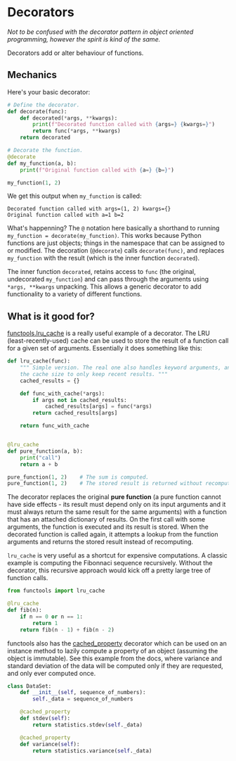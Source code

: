 # Decorators

*Not to be confused with the decorator pattern in object oriented programming, however the spirit is kind of the same.*

Decorators add or alter behaviour of functions.

## Mechanics

Here's your basic decorator:

```python
# Define the decorator.
def decorate(func):
    def decorated(*args, **kwargs):
        print(f"Decorated function called with {args=} {kwargs=}")
        return func(*args, **kwargs)
    return decorated

# Decorate the function.
@decorate
def my_function(a, b):
    print(f"Original function called with {a=} {b=}")

my_function(1, 2)
```

We get this output when `my_function` is called:

```
Decorated function called with args=(1, 2) kwargs={}
Original function called with a=1 b=2
```

What's happenning?
The `@` notation here basically a shorthand to running `my_function = decorate(my_function)`.
This works because Python functions are just objects; things in the namespace that can be assigned to or modified.
The decoration (`@decorate`) calls `decorate(func)`, and replaces `my_function` with the result (which is the inner function `decorated`).

The inner function `decorated`, retains access to `func` (the original, undecorated `my_function`) and can pass through the arguments using `*args, **kwargs` unpacking.
This allows a generic decorator to add functionality to a variety of different functions.

## What is it good for?

[functools.lru_cache](https://docs.python.org/3/library/functools.html#functools.lru_cache) is a really useful example of a decorator.
The LRU (least-recently-used) cache can be used to store the result of a function call for a given set of arguments.
Essentially it does something like this:

```python
def lru_cache(func):
    """ Simple version. The real one also handles keyword arguments, and limits
    the cache size to only keep recent results. """
    cached_results = {}

    def func_with_cache(*args):
        if args not in cached_results:
            cached_results[args] = func(*args)
        return cached_results[args]

    return func_with_cache


@lru_cache
def pure_function(a, b):
    print("call")
    return a + b

pure_function(1, 2)    # The sum is computed.
pure_function(1, 2)    # The stored result is returned without recomputing.
```

The decorator replaces the original **pure function** (a pure function cannot have side effects - its result must depend only on its input arguments and it must always return the same result for the same arguments) with a function that has an attached dictionary of results.
On the first call with some arguments, the function is executed and its result is stored.
When the decorated function is called again, it attempts a lookup from the function arguments and returns the stored result instead of recomputing.

`lru_cache` is very useful as a shortcut for expensive computations.
A classic example is computing the Fibonnaci sequence recursively.
Without the decorator, this recursive approach would kick off a pretty large tree of function calls.

```python
from functools import lru_cache

@lru_cache
def fib(n):
    if n == 0 or n == 1:
        return 1
    return fib(n - 1) + fib(n - 2)
```

functools also has the [cached_property](https://docs.python.org/3/library/functools.html#functools.cached_property) decorator which can be used on an instance method to lazily compute a property of an object (assuming the object is immutable).
See this example from the docs, where variance and standard deviation of the data will be computed only if they are requested, and only ever computed once.

```python
class DataSet:
    def __init__(self, sequence_of_numbers):
        self._data = sequence_of_numbers

    @cached_property
    def stdev(self):
        return statistics.stdev(self._data)

    @cached_property
    def variance(self):
        return statistics.variance(self._data)
```
